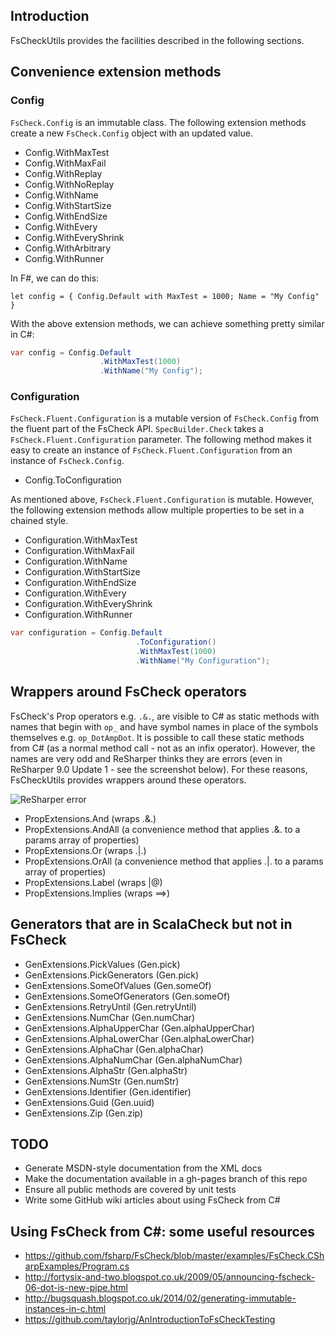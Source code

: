 
## Introduction

FsCheckUtils provides the facilities described in the following sections.

## Convenience extension methods

### Config

<code>FsCheck.Config</code> is an immutable class. The following extension methods create a new
<code>FsCheck.Config</code> object with an updated value.

* Config.WithMaxTest
* Config.WithMaxFail
* Config.WithReplay
* Config.WithNoReplay
* Config.WithName
* Config.WithStartSize
* Config.WithEndSize
* Config.WithEvery
* Config.WithEveryShrink
* Config.WithArbitrary
* Config.WithRunner

In F#, we can do this:

```F#
let config = { Config.Default with MaxTest = 1000; Name = "My Config" }
```

With the above extension methods, we can achieve something pretty similar in C#:

```C#
var config = Config.Default
                    .WithMaxTest(1000)
                    .WithName("My Config");
```

### Configuration

<code>FsCheck.Fluent.Configuration</code> is a mutable version of <code>FsCheck.Config</code>
from the fluent part of the FsCheck API. <code>SpecBuilder.Check</code> takes a <code>FsCheck.Fluent.Configuration</code> parameter.
The following method makes it easy to create an instance of <code>FsCheck.Fluent.Configuration</code> from an instance of <code>FsCheck.Config</code>.

* Config.ToConfiguration

As mentioned above, <code>FsCheck.Fluent.Configuration</code> is mutable.
However, the following extension methods allow multiple properties to be set in a chained
style.

* Configuration.WithMaxTest
* Configuration.WithMaxFail
* Configuration.WithName
* Configuration.WithStartSize
* Configuration.WithEndSize
* Configuration.WithEvery
* Configuration.WithEveryShrink
* Configuration.WithRunner

```C#
var configuration = Config.Default
                            .ToConfiguration()
                            .WithMaxTest(1000)
                            .WithName("My Configuration");
```

## Wrappers around FsCheck operators

FsCheck's Prop operators e.g. <code>.&.</code>, are visible to C# as static methods with names that begin with <code>op&#95;</code> and have symbol names in place of the symbols themselves e.g. <code>op&#95;DotAmpDot</code>. It is possible to call these static methods from C# (as a normal method call - not as an infix operator). However, the names are very odd and ReSharper thinks they are errors (even in ReSharper 9.0 Update 1 - see the screenshot below). For these reasons, FsCheckUtils
provides wrappers around these operators.

![ReSharper error](https://raw.githubusercontent.com/taylorjg/FsCheckUtils/master/Images/ReSharperError.png "ReSharper error")

* PropExtensions.And (wraps .&.)
* PropExtensions.AndAll (a convenience method that applies .&. to a params array of properties)
* PropExtensions.Or (wraps .|.)
* PropExtensions.OrAll (a convenience method that applies .|. to a params array of properties)
* PropExtensions.Label (wraps |@)
* PropExtensions.Implies (wraps ==>)

## Generators that are in ScalaCheck but not in FsCheck

* GenExtensions.PickValues (Gen.pick)
* GenExtensions.PickGenerators (Gen.pick)
* GenExtensions.SomeOfValues (Gen.someOf)
* GenExtensions.SomeOfGenerators (Gen.someOf)
* GenExtensions.RetryUntil (Gen.retryUntil)
* GenExtensions.NumChar (Gen.numChar)
* GenExtensions.AlphaUpperChar (Gen.alphaUpperChar)
* GenExtensions.AlphaLowerChar (Gen.alphaLowerChar)
* GenExtensions.AlphaChar (Gen.alphaChar)
* GenExtensions.AlphaNumChar (Gen.alphaNumChar)
* GenExtensions.AlphaStr (Gen.alphaStr)
* GenExtensions.NumStr (Gen.numStr)
* GenExtensions.Identifier (Gen.identifier)
* GenExtensions.Guid (Gen.uuid)
* GenExtensions.Zip (Gen.zip)

## TODO

* Generate MSDN-style documentation from the XML docs
* Make the documentation available in a gh-pages branch of this repo
* Ensure all public methods are covered by unit tests
* Write some GitHub wiki articles about using FsCheck from C#

## Using FsCheck from C#: some useful resources 

* https://github.com/fsharp/FsCheck/blob/master/examples/FsCheck.CSharpExamples/Program.cs
* http://fortysix-and-two.blogspot.co.uk/2009/05/announcing-fscheck-06-dot-is-new-pipe.html
* http://bugsquash.blogspot.co.uk/2014/02/generating-immutable-instances-in-c.html
* https://github.com/taylorjg/AnIntroductionToFsCheckTesting
